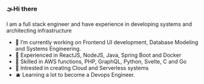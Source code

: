 ### 🌫️Hi there 

I am a full stack engineer and have experience in developing systems and architecting infrastructure


- 🍄 I’m currently working on Frontend UI development, Database Modeling and Systems Engineering.
- 🍋 Experienced in ReactJS, NodeJS, Java, Spring Boot and Docker
- 🧪 Skilled in AWS functions, PHP, GraphQL, Python, Svelte, C and Go
- 🧊 Intrested in creating Cloud and Serverless systems
- 🫐 Learning a lot to become a Devops Engineer.
